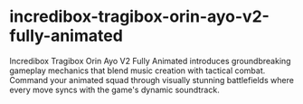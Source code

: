 # incredibox-tragibox-orin-ayo-v2-fully-animated
Incredibox Tragibox Orin Ayo V2 Fully Animated introduces groundbreaking gameplay mechanics that blend music creation with tactical combat. Command your animated squad through visually stunning battlefields where every move syncs with the game's dynamic soundtrack.
